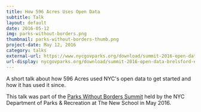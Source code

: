 ```yaml
---
title: How 596 Acres Uses Open Data
subtitle: Talk
layout: default
date: 2016-05-12
img: parks-without-borders.png
thumbnail: parks-without-borders-thumb.png
project-date: May 12, 2016
category: talks
external-url: https://www.nycgovparks.org/download/summit-2016-open-data-brelsford-eric.pdf
url-display: nycgovparks.org/download/summit-2016-open-data-brelsford-eric.pdf
---
```


A short talk about how 596 Acres used NYC's open data to get started and how it has used it since.

This talk was part of the [Parks Without Borders Summit](https://www.nycgovparks.org/planning-and-building/planning/parks-without-borders/summit) held by the NYC Department of Parks & Recreation at The New School in May 2016.
